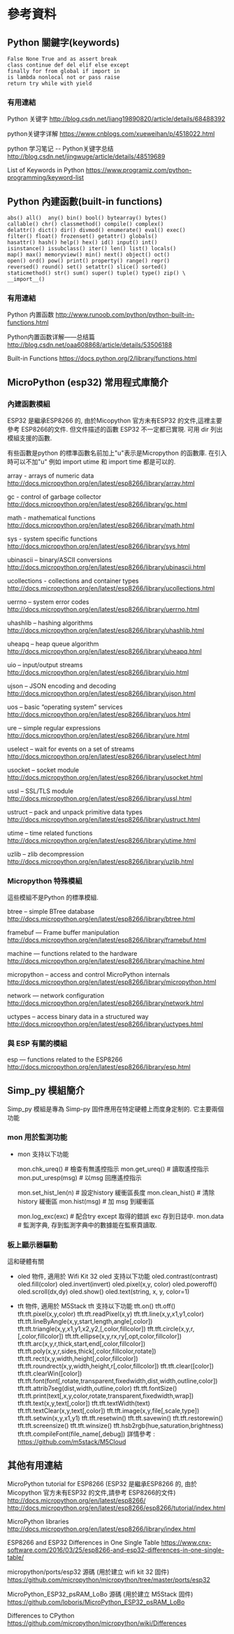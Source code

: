 # 參考資料

## Python 關鍵字(keywords)

```
False None True and as assert break 
class continue def del elif else except
finally for from global if import in
is lambda nonlocal not or pass raise 
return try while with yield
```

### 有用連結
Python 关键字
  http://blog.csdn.net/liang19890820/article/details/68488392

python关键字详解
  https://www.cnblogs.com/xueweihan/p/4518022.html
  
python 学习笔记 -- Python关键字总结
  http://blog.csdn.net/jingwuge/article/details/48519689

List of Keywords in Python
  https://www.programiz.com/python-programming/keyword-list

## Python 內建函數(built-in functions)

```
abs() all()  any() bin() bool() bytearray() bytes()
callable() chr() classmethod() compile() complex()
delattr() dict() dir() divmod() enumerate() eval() exec()
filter() float() frozenset() getattr() globals()
hasattr() hash() help() hex() id() input() int()
isinstance() issubclass() iter() len() list() locals()
map() max() memoryview() min() next() object() oct()
open() ord() pow() print() property() range() repr()
reversed() round() set() setattr() slice() sorted()
staticmethod() str() sum() super() tuple() type() zip() \
__import__()

```

### 有用連結
Python 内置函数
  http://www.runoob.com/python/python-built-in-functions.html

Python内置函数详解——总结篇
  http://blog.csdn.net/oaa608868/article/details/53506188

Built-in Functions
  https://docs.python.org/2/library/functions.html
  
## MicroPython (esp32) 常用程式庫簡介

### 內建函數模組

ESP32 是繼承ESP8266 的, 由於Micopython 官方未有ESP32 的文件,這裡主要參考 ESP8266的文件.
但文件描述的函數 ESP32 不一定都已實現. 可用 dir 列出模組支援的函數.

有些函數是python 的標準函數名前加上"u"表示是Micropython 的函數庫. 在引入時可以不加"u"
例如 import utime 和 import time 都是可以的.

array - arrays of numeric data
  http://docs.micropython.org/en/latest/esp8266/library/array.html

gc - control of garbage collector
  http://docs.micropython.org/en/latest/esp8266/library/gc.html

math - mathematical functions
  http://docs.micropython.org/en/latest/esp8266/library/math.html

sys - system specific functions
  http://docs.micropython.org/en/latest/esp8266/library/sys.html

ubinascii – binary/ASCII conversions
  http://docs.micropython.org/en/latest/esp8266/library/ubinascii.html

ucollections - collections and container types
  http://docs.micropython.org/en/latest/esp8266/library/ucollections.html

uerrno – system error codes
  http://docs.micropython.org/en/latest/esp8266/library/uerrno.html

uhashlib – hashing algorithms
  http://docs.micropython.org/en/latest/esp8266/library/uhashlib.html

uheapq – heap queue algorithm
  http://docs.micropython.org/en/latest/esp8266/library/uheapq.html

uio – input/output streams
  http://docs.micropython.org/en/latest/esp8266/library/uio.html

ujson – JSON encoding and decoding
  http://docs.micropython.org/en/latest/esp8266/library/ujson.html

uos – basic “operating system” services
  http://docs.micropython.org/en/latest/esp8266/library/uos.html

ure – simple regular expressions
  http://docs.micropython.org/en/latest/esp8266/library/ure.html

uselect – wait for events on a set of streams
  http://docs.micropython.org/en/latest/esp8266/library/uselect.html

usocket – socket module
  http://docs.micropython.org/en/latest/esp8266/library/usocket.html

ussl – SSL/TLS module
  http://docs.micropython.org/en/latest/esp8266/library/ussl.html

ustruct – pack and unpack primitive data types
  http://docs.micropython.org/en/latest/esp8266/library/ustruct.html

utime – time related functions
  http://docs.micropython.org/en/latest/esp8266/library/utime.html

uzlib – zlib decompression
  http://docs.micropython.org/en/latest/esp8266/library/uzlib.html

### Micropython 特殊模組

這些模組不是Python 的標準模組.

btree – simple BTree database
  http://docs.micropython.org/en/latest/esp8266/library/btree.html

framebuf — Frame buffer manipulation
  http://docs.micropython.org/en/latest/esp8266/library/framebuf.html

machine — functions related to the hardware
  http://docs.micropython.org/en/latest/esp8266/library/machine.html

micropython – access and control MicroPython internals
  http://docs.micropython.org/en/latest/esp8266/library/micropython.html

network — network configuration
  http://docs.micropython.org/en/latest/esp8266/library/network.html

uctypes – access binary data in a structured way
  http://docs.micropython.org/en/latest/esp8266/library/uctypes.html

### 與 ESP 有關的模組
esp — functions related to the ESP8266
  http://docs.micropython.org/en/latest/esp8266/library/esp.html


## Simp_py 模組簡介

Simp_py 模組是專為 Simp-py 固件應用在特定硬體上而度身定制的.
它主要兩個功能

### mon 用於監測功能

* mon 支持以下功能

  mon.chk_ureq()     # 檢查有無遙控指示
  mon.get_ureq()     # 讀取遙控指示
  mon.put_uresp(msg) # 以msg 回應遙控指示
  
  mon.set_hist_len(n) # 設定history 緩衝區長度
  mon.clean_hist()    # 清除history 緩衝區
  mon.hist(msg)       # 加 msg 到緩衝區
  
  mon.log_exc(exc)    # 配合try except 取得的錯誤 exc 存到日誌中. 
  mon.data            # 監測字典, 存到監測字典中的數據能在監察頁讀取.

### 板上顯示器驅動

這和硬體有關
* oled 物件, 適用於 Wifi Kit 32
  oled 支持以下功能
  oled.contrast(contrast)
  oled.fill(color)
  oled.invert(invert)
  oled.pixel(x,y, color)
  oled.poweroff()
  oled.scroll(dx,dy)
  oled.show()
  oled.text(string, x, y, color=1)

* tft  物件, 適用於 M5Stack
  tft 支持以下功能
  tft.on()
  tft.off()
  tft.tft.pixel(x,y,color)
  tft.tft.readPixel(x,y)
  tft.tft.line(x,y,x1,y1,color)
  tft.tft.lineByAngle(x,y,start,length,angle[,color])
  tft.tft.triangle(x,y,x1,y1,x2,y2,[,color,fillcolor])
  tft.tft.circle(x,y,r,[,color,fillcolor])
  tft.tft.ellipse(x,y,rx,ry[,opt,color,fillcolor])
  tft.tft.arc(x,y,r,thick,start,end[,color,fillcolor])
  tft.tft.poly(x,y,r,sides,thick[,color,fillcolor,rotate])
  tft.tft.rect(x,y,width,height[,color,fillcolor])
  tft.tft.roundrect(x,y,width,height,r[,color,fillcolor])
  tft.tft.clear([color])
  tft.tft.clearWin([color])
  tft.tft.font(font[,rotate,transparent,fixedwidth,dist,width,outline,color])
  tft.tft.attrib7seg(dist,width,outline,color)
  tft.tft.fontSize()
  tft.tft.print(text[,x,y,color,rotate,transparent,fixedwidth,wrap])
  tft.tft.text(x,y,text[,color])
  tft.tft.textWidth(text)
  tft.tft.textClear(x,y,text[,color])
  tft.tft.image(x,y,file[,scale,type])
  tft.tft.setwin(x,y,x1,y1)
  tft.tft.resetwin()
  tft.tft.savewin()
  tft.tft.restorewin()
  tft.tft.screensize()
  tft.tft.winsize()
  tft.hsb2rgb(hue,saturation,brightness)
  tft.tft.compileFont(file_name[,debug])
  詳情參考 : https://github.com/m5stack/M5Cloud
  

## 其他有用連結
MicroPython tutorial for ESP8266
  (ESP32 是繼承ESP8266 的, 由於Micopython 官方未有ESP32 的文件,請參考 ESP8266的文件)
  http://docs.micropython.org/en/latest/esp8266/
  http://docs.micropython.org/en/latest/esp8266/esp8266/tutorial/index.html

MicroPython libraries
  http://docs.micropython.org/en/latest/esp8266/library/index.html

ESP8266 and ESP32 Differences in One Single Table
  https://www.cnx-software.com/2016/03/25/esp8266-and-esp32-differences-in-one-single-table/

micropython/ports/esp32 源碼 (用於建立 wifi kit 32 固件)
  https://github.com/micropython/micropython/tree/master/ports/esp32

MicroPython_ESP32_psRAM_LoBo 源碼 (用於建立 M5Stack 固件)
  https://github.com/loboris/MicroPython_ESP32_psRAM_LoBo

Differences to CPython
  https://github.com/micropython/micropython/wiki/Differences


